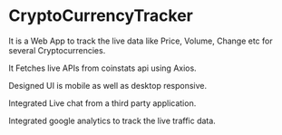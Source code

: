 # CryptoCurrencyTracker

It is a Web App to track the live data like Price, Volume, Change etc for several Cryptocurrencies.

It Fetches live APIs from coinstats api using Axios.

Designed UI is mobile as well as desktop responsive.

Integrated Live chat from a third party application.

Integrated google analytics to track the live traffic data.

